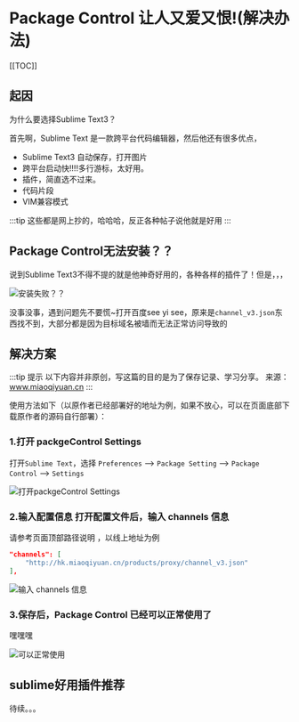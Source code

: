 # Package Control 让人又爱又恨!(解决办法)

[[TOC]]

## 起因

为什么要选择Sublime Text3？

首先啊，Sublime Text 是一款跨平台代码编辑器，然后他还有很多优点，

- Sublime Text3 自动保存，打开图片
- 跨平台启动快!!!!多行游标，太好用。
- 插件，简直选不过来。
- 代码片段
- VIM兼容模式

:::tip
这些都是网上抄的，哈哈哈，反正各种帖子说他就是好用
:::

## Package Control无法安装？？

说到Sublime Text3不得不提的就是他神奇好用的，各种各样的插件了！但是，，，

![安装失败？？](http://picgo.mr1207.cn/img/packgeControl1.png)

没事没事，遇到问题先不要慌~打开百度see yi see，原来是`channel_v3.json`东西找不到，大部分都是因为目标域名被墙而无法正常访问导致的

## 解决方案

:::tip 提示
以下内容并非原创，写这篇的目的是为了保存记录、学习分享。
来源：www.miaoqiyuan.cn
:::

使用方法如下（以原作者已经部署好的地址为例，如果不放心，可以在页面底部下载原作者的源码自行部署）：

### 1.打开 packgeControl Settings

打开`Sublime Text`，选择 `Preferences` --> `Package Setting` --> `Package Control` --> `Settings`

![打开packgeControl Settings](http://picgo.mr1207.cn/img/packgeControl2.jpg)

### 2.输入配置信息 打开配置文件后，输入 channels 信息

请参考页面顶部路径说明 ，以线上地址为例

```json
"channels": [
    "http://hk.miaoqiyuan.cn/products/proxy/channel_v3.json"
],
```

![输入 channels 信息](http://picgo.mr1207.cn/img/packgeControl3.png)

### 3.保存后，Package Control 已经可以正常使用了

嘿嘿嘿

![可以正常使用](http://picgo.mr1207.cn/img/packgeControl4.png)

## sublime好用插件推荐

待续。。。
